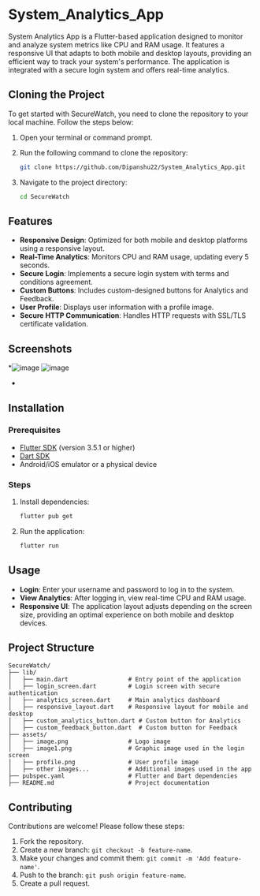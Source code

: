 # System_Analytics_App

System Analytics App is a Flutter-based application designed to monitor and analyze system metrics like CPU and RAM usage. It features a responsive UI that adapts to both mobile and desktop layouts, providing an efficient way to track your system's performance. The application is integrated with a secure login system and offers real-time analytics.

## Cloning the Project

To get started with SecureWatch, you need to clone the repository to your local machine. Follow the steps below:

1. Open your terminal or command prompt.
2. Run the following command to clone the repository:

    ```bash
    git clone https://github.com/Dipanshu22/System_Analytics_App.git
    ```

3. Navigate to the project directory:

    ```bash
    cd SecureWatch
    ```

## Features

- **Responsive Design**: Optimized for both mobile and desktop platforms using a responsive layout.
- **Real-Time Analytics**: Monitors CPU and RAM usage, updating every 5 seconds.
- **Secure Login**: Implements a secure login system with terms and conditions agreement.
- **Custom Buttons**: Includes custom-designed buttons for Analytics and Feedback.
- **User Profile**: Displays user information with a profile image.
- **Secure HTTP Communication**: Handles HTTP requests with SSL/TLS certificate validation.

## Screenshots

*![image](https://github.com/user-attachments/assets/d25c0a25-e0cd-46bd-8e8c-be586b980927)
![image](https://github.com/user-attachments/assets/33c99f4c-aaa0-4ee4-a44a-78b742bdbce7)

*

## Installation

### Prerequisites

- [Flutter SDK](https://flutter.dev/docs/get-started/install) (version 3.5.1 or higher)
- [Dart SDK](https://dart.dev/get-dart)
- Android/iOS emulator or a physical device

### Steps

1. Install dependencies:

    ```bash
    flutter pub get
    ```

2. Run the application:

    ```bash
    flutter run
    ```

## Usage

- **Login**: Enter your username and password to log in to the system.
- **View Analytics**: After logging in, view real-time CPU and RAM usage.
- **Responsive UI**: The application layout adjusts depending on the screen size, providing an optimal experience on both mobile and desktop devices.

## Project Structure

```plaintext
SecureWatch/
├── lib/
│   ├── main.dart                 # Entry point of the application
│   ├── login_screen.dart         # Login screen with secure authentication
│   ├── analytics_screen.dart     # Main analytics dashboard
│   ├── responsive_layout.dart    # Responsive layout for mobile and desktop
│   ├── custom_analytics_button.dart # Custom button for Analytics
│   ├── custom_feedback_button.dart  # Custom button for Feedback
├── assets/
│   ├── image.png                 # Logo image
│   ├── image1.png                # Graphic image used in the login screen
│   ├── profile.png               # User profile image
│   ├── other images...           # Additional images used in the app
├── pubspec.yaml                  # Flutter and Dart dependencies
├── README.md                     # Project documentation
```

## Contributing

Contributions are welcome! Please follow these steps:

1. Fork the repository.
2. Create a new branch: `git checkout -b feature-name`.
3. Make your changes and commit them: `git commit -m 'Add feature-name'`.
4. Push to the branch: `git push origin feature-name`.
5. Create a pull request.

